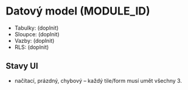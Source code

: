 # Datový model (__MODULE_ID__)
- Tabulky: (doplnit)
- Sloupce: (doplnit)
- Vazby: (doplnit)
- RLS: (doplnit)

## Stavy UI
- načítací, prázdný, chybový – každý tile/form musí umět všechny 3.

